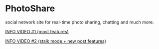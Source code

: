 # PhotoShare
social network site for real-time photo sharing, chatting and much more.

[INFO VIDEO #1 (most features)](https://drive.google.com/file/d/13WM_altNdKTLVfIZ54nDLx8eVOYvKMJo/view?usp=drivesdk)

[INFO VIDEO #2 (stalk mode + new post features)](https://drive.google.com/file/d/13Te0NfqXUR28OLXVkUA6su2J9JqWfEKN/view?usp=drivesdk)
